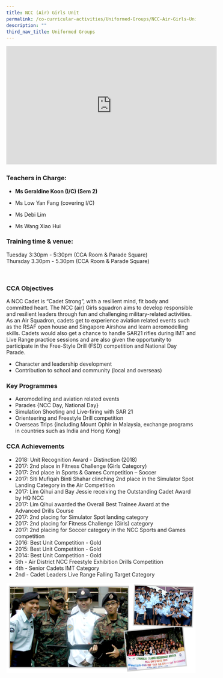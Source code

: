 ```yaml
---
title: NCC (Air) Girls Unit
permalink: /co-curricular-activities/Uniformed-Groups/NCC-Air-Girls-Unit/
description: ""
third_nav_title: Uniformed Groups
---
```

<iframe width="560" height="315" src="https://www.youtube.com/embed/t0mr594V418" title="YouTube video player" frameborder="0" allow="accelerometer; autoplay; clipboard-write; encrypted-media; gyroscope; picture-in-picture" allowfullscreen></iframe>

### Teachers in Charge:

  

*   **Ms Geraldine Koon (I/C) (Sem 2)**
*   Ms Low Yan Fang (covering I/C)  
    
*   Ms Debi Lim
*   Ms Wang Xiao Hui

###   Training time & venue:

  

Tuesday 3:30pm - 5:30pm (CCA Room & Parade Square)  
Thursday 3.30pm - 5.30pm (CCA Room & Parade Square)

 

### CCA Objectives

  
A NCC Cadet is “Cadet Strong”, with a resilient mind, fit body and committed heart. The NCC (air) Girls squadron aims to develop responsible and resilient leaders through fun and challenging military-related activities.  As an Air Squadron, cadets get to experience aviation related events such as the RSAF open house and Singapore Airshow and learn aeromodelling skills. Cadets would also get a chance to handle SAR21 rifles during IMT and Live Range practice sessions and are also given the opportunity to participate in the Free-Style Drill (FSD) competition and National Day Parade.

*   Character and leadership development
*   Contribution to school and community (local and overseas)

###   Key Programmes

*   Aeromodelling and aviation related events
*   Parades {NCC Day, National Day}
*   Simulation Shooting and Live-firing with SAR 21
*   Orienteering and Freestyle Drill competition
*   Overseas Trips {including Mount Ophir in Malaysia, exchange programs in countries such as India and Hong Kong}

###   CCA Achievements

  
*   2018: Unit Recognition Award - Distinction (2018)
*   2017: 2nd place in Fitness Challenge (Girls Category)
*   2017: 2nd place in Sports & Games Competition – Soccer
*   2017: Siti Mufiqah Binti Shahar clinching 2nd place in the Simulator Spot Landing Category in the Air Competition
*   2017: Lim Qihui and Bay Jessie receiving the Outstanding Cadet Award by HQ NCC
*   2017: Lim Qihui awarded the Overall Best Trainee Award at the Advanced Drills Course
*   2017: 2nd placing for Simulator Spot landing category
*   2017: 2nd placing for Fitness Challenge (Girls) category
*   2017: 2nd placing for Soccer category in the NCC Sports and Games competition
*   2016: Best Unit Competition - Gold
*   2015: Best Unit Competition - Gold
*   2014: Best Unit Competition - Gold
*   5th - Air District NCC Freestyle Exhibition Drills Competition
*   4th - Senior Cadets IMT Category
*   2nd - Cadet Leaders Live Range Falling Target Category

![](/images/4-1.png)
